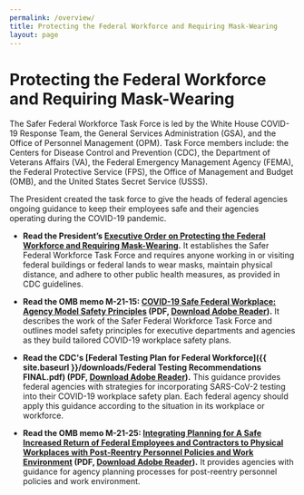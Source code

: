 ```yaml
---
permalink: /overview/
title: Protecting the Federal Workforce and Requiring Mask-Wearing
layout: page
---
```


# Protecting the Federal Workforce and Requiring Mask-Wearing

The Safer Federal Workforce Task Force is led by the White House COVID-19 Response Team, the General Services Administration (GSA), and the Office of Personnel Management (OPM). Task Force members include: the Centers for Disease Control and Prevention (CDC), the Department of Veterans Affairs (VA), the Federal Emergency Management Agency (FEMA), the Federal Protective Service (FPS), the Office of Management and Budget (OMB), and the United States Secret Service (USSS).

The President created the task force to give the heads of federal agencies ongoing guidance to keep their employees safe and their agencies operating during the COVID-19 pandemic.

- **Read the President’s [Executive Order on Protecting the Federal Workforce and Requiring Mask-Wearing](https://www.whitehouse.gov/briefing-room/presidential-actions/2021/01/20/executive-order-protecting-the-federal-workforce-and-requiring-mask-wearing).** It establishes the Safer Federal Workforce Task Force and requires anyone working in or visiting federal buildings or federal lands to wear masks, maintain physical distance, and adhere to other public health measures, as provided in CDC guidelines.

- **Read the OMB memo M-21-15: [COVID-19 Safe Federal Workplace: Agency Model Safety Principles](https://www.whitehouse.gov/wp-content/uploads/2021/01/M-21-15.pdf) (PDF, [Download Adobe Reader](https://get2.adobe.com/reader/)).** It describes the work of the Safer Federal Workforce Task Force and outlines model safety principles for executive departments and agencies as they build tailored COVID-19 workplace safety plans.

- **Read the CDC's [Federal Testing Plan for Federal Workforce]({{ site.baseurl }}/downloads/Federal Testing Recommendations FINAL.pdf) (PDF, [Download Adobe Reader](https://get2.adobe.com/reader/)).** This guidance provides federal agencies with strategies for incorporating SARS-CoV-2 testing into their COVID-19 workplace safety plan. Each federal agency should apply this guidance according to the situation in its workplace or workforce.

- **Read the OMB memo M-21-25: [Integrating Planning for A Safe Increased Return of Federal Employees and Contractors to Physical Workplaces with Post-Reentry Personnel Policies and Work Environment](https://www.whitehouse.gov/wp-content/uploads/2021/06/M-21-25.pdf) (PDF, [Download Adobe Reader](https://get2.adobe.com/reader/)).** It provides agencies with guidance for agency planning processes for post-reentry personnel policies and work environment.
